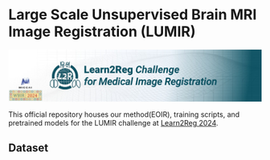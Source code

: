 # Large Scale Unsupervised Brain MRI Image Registration (LUMIR)

![](figure/logo.jpeg)

This official repository houses our method(EOIR), training scripts, and pretrained models for the LUMIR challenge at [Learn2Reg 2024](https://learn2reg.grand-challenge.org/).

## Dataset